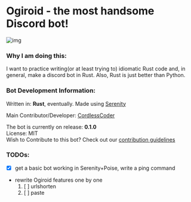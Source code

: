 # Ogiroid - the most handsome Discord bot!

<img src="https://media.discordapp.net/attachments/985729550732394536/1002138392554897479/Ogiroid.png?width=1440&height=583" alt="img">

### Why I am doing this:

I want to practice writing(or at least trying to) idiomatic Rust code and, in general, make a discord bot in Rust. Also, Rust is just better than Python.

<h3>Bot Development Information:</h3>

Written in: **Rust**, eventually. Made using <a href="https://github.com/serenity-rs/serenity">Serenity</a>

Main Contributor/Developer:
[CordlessCoder](https://github.com/CordlessCoder)

The bot is currently on release: <b>0.1.0</b><br>
License: MIT<br>
Wish to Contribute to this bot? Check out our <a href="https://github.com/LewisProjects/Ogiroid/blob/development/CONTRIBUTING.md">contribution guidelines</a>

### TODOs:

- [x] get a basic bot working in Serenity+Poise, write a ping command
- rewrite Ogiroid features one by one
  1.  [ ] urlshorten
  1.  [ ] paste
